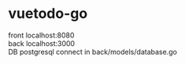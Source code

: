 # vuetodo-go
front localhost:8080 <br>
back localhost:3000 <br>
DB postgresql connect in back/models/database.go


